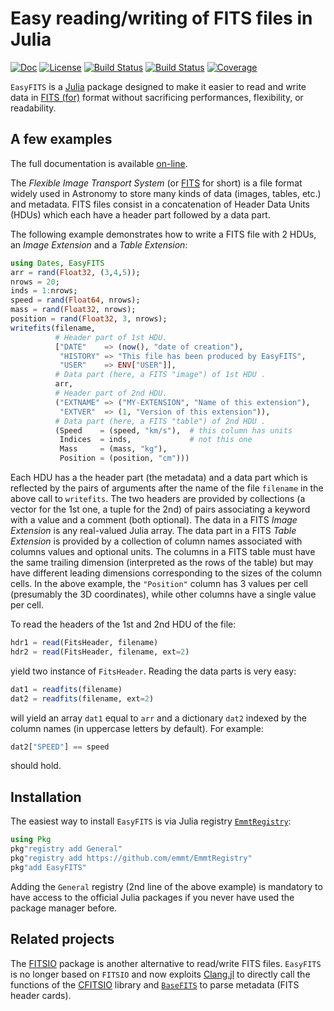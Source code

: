 # Easy reading/writing of FITS files in Julia

[![Doc][doc-dev-img]][doc-dev-url]
[![License][license-img]][license-url]
[![Build Status][github-ci-img]][github-ci-url]
[![Build Status][appveyor-img]][appveyor-url]
[![Coverage][codecov-img]][codecov-url]

`EasyFITS` is a [Julia][julia-url] package designed to make it easier to read
and write data in [FITS (for)](https://fits.gsfc.nasa.gov/fits_standard.html) format without
sacrificing performances, flexibility, or readability.


## A few examples

The full documentation is available [on-line][doc-dev-url].

 The *Flexible Image Transport System* (or
 [FITS](https://fits.gsfc.nasa.gov/fits_standard.html) for short) is a file
 format widely used in Astronomy to store many kinds of data (images, tables,
 etc.) and metadata. FITS files consist in a concatenation of Header Data Units
 (HDUs) which each have a header part followed by a data part.

The following example demonstrates how to write a FITS file with 2 HDUs, an
*Image Extension* and a *Table Extension*:

```julia
using Dates, EasyFITS
arr = rand(Float32, (3,4,5));
nrows = 20;
inds = 1:nrows;
speed = rand(Float64, nrows);
mass = rand(Float32, nrows);
position = rand(Float32, 3, nrows);
writefits(filename,
          # Header part of 1st HDU.
          ["DATE"    => (now(), "date of creation"),
           "HISTORY" => "This file has been produced by EasyFITS",
           "USER"    => ENV["USER"]],
          # Data part (here, a FITS "image") of 1st HDU .
          arr,
          # Header part of 2nd HDU.
          ("EXTNAME" => ("MY-EXTENSION", "Name of this extension"),
           "EXTVER"  => (1, "Version of this extension")),
          # Data part (here, a FITS "table") of 2nd HDU .
          (Speed    = (speed, "km/s"),  # this column has units
           Indices  = inds,             # not this one
           Mass     = (mass, "kg"),
           Position = (position, "cm")))
```

Each HDU has a the header part (the metadata) and a data part which is
reflected by the pairs of arguments after the name of the file `filename` in
the above call to `writefits`. The two headers are provided by collections (a
vector for the 1st one, a tuple for the 2nd) of pairs associating a keyword
with a value and a comment (both optional). The data in a FITS *Image
Extension* is any real-valued Julia array. The data part in a FITS *Table
Extension* is provided by a collection of column names associated with columns
values and optional units. The columns in a FITS table must have the same
trailing dimension (interpreted as the rows of the table) but may have
different leading dimensions corresponding to the sizes of the column cells. In
the above example, the `"Position"` column has 3 values per cell (presumably
the 3D coordinates), while other columns have a single value per cell.

To read the headers of the 1st and 2nd HDU of the file:

```julia
hdr1 = read(FitsHeader, filename)
hdr2 = read(FitsHeader, filename, ext=2)
```

yield two instance of `FitsHeader`. Reading the data parts is very easy:

```julia
dat1 = readfits(filename)
dat2 = readfits(filename, ext=2)
```

will yield an array `dat1` equal to `arr` and a dictionary `dat2` indexed by the
column names (in uppercase letters by default).  For example:

``` julia
dat2["SPEED"] == speed
```

should hold.


## Installation

The easiest way to install `EasyFITS` is via Julia registry
[`EmmtRegistry`](https://github.com/emmt/EmmtRegistry):

```julia
using Pkg
pkg"registry add General"
pkg"registry add https://github.com/emmt/EmmtRegistry"
pkg"add EasyFITS"
```

Adding the `General` registry (2nd line of the above example) is mandatory to
have access to the official Julia packages if you never have used the package
manager before.


## Related projects

The [FITSIO](https://github.com/JuliaAstro/FITSIO.jl) package is another
alternative to read/write FITS files. `EasyFITS` is no longer based on `FITSIO`
and now exploits [Clang.jl][clang-url] to directly call the functions of the
[CFITSIO][cfitsio-url] library and
[`BaseFITS`](https://github.com/emmt/BaseFITS.jl) to parse metadata (FITS
header cards).


[doc-stable-img]: https://img.shields.io/badge/docs-stable-blue.svg
[doc-stable-url]: https://emmt.github.io/EasyFITS.jl/stable

[doc-dev-img]: https://img.shields.io/badge/docs-dev-blue.svg
[doc-dev-url]: https://emmt.github.io/EasyFITS.jl/dev

[license-url]: ./LICENSE.md
[license-img]: http://img.shields.io/badge/license-MIT-brightgreen.svg?style=flat

[github-ci-img]: https://github.com/emmt/EasyFITS.jl/actions/workflows/CI.yml/badge.svg?branch=master
[github-ci-url]: https://github.com/emmt/EasyFITS.jl/actions/workflows/CI.yml?query=branch%3Amaster

[appveyor-img]: https://ci.appveyor.com/api/projects/status/github/emmt/EasyFITS.jl?branch=master
[appveyor-url]: https://ci.appveyor.com/project/emmt/EasyFITS-jl/branch/master

[codecov-img]: http://codecov.io/github/emmt/EasyFITS.jl/coverage.svg?branch=master
[codecov-url]: http://codecov.io/github/emmt/EasyFITS.jl?branch=master

[julia-url]: https://julialang.org/
[julia-pkgs-url]: https://pkg.julialang.org/

[fitsbase-url]: https://github.com/emmt/FITSIO.jl
[fitsio-url]: https://github.com/JuliaAstro/FITSIO.jl
[cfitsio-url]: https://github.com/JuliaAstro/CFITSIO.jl
[julia-url]: http://julialang.org/
[libcfitsio-url]: http://heasarc.gsfc.nasa.gov/fitsio/
[clang-url]:https://github.com/JuliaInterop/Clang.jl
